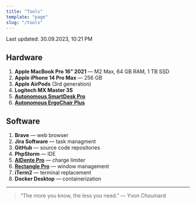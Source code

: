 ```yaml
---
title: "Tools"
template: "page"
slug: "/tools"
---
```


Last updated: 30.09.2023, 10:21 PM

## Hardware

1. **Apple MacBook Pro 16” 2021** — M2 Max, 64 GB RAM, 1 TB SSD
2. **Apple iPhone 14 Pro Max** — 256 GB
3. **Apple AirPods** (3rd generation)
4. **Logitech MX Master 3S**
5. [**Autonomous SmartDesk Pro**](https://www.autonomous.ai/standing-desks/smartdesk-2-business?option1=1&option2=8&option16=36&option17=41&purchase_method=1)
6. [**Autonomous ErgoChair Plus**](https://www.autonomous.ai/office-chairs/kinn-chair?option1559=1884&purchase_method=1)

## Software

1. **Brave** — web browser
2. **Jira Software** — task managment
3. **GitHub** — source code repositories
4. **PhpStorm** — IDE
5. [**AlDente Pro**](https://apphousekitchen.com/) — charge limiter
6. [**Rectangle Pro**](https://rectangleapp.com/pro) — window management
7. **iTerm2** — terminal replacement
8. **Docker Desktop** — containerization

---

> “The more you know, the less you need.” — Yvon Chouinard
